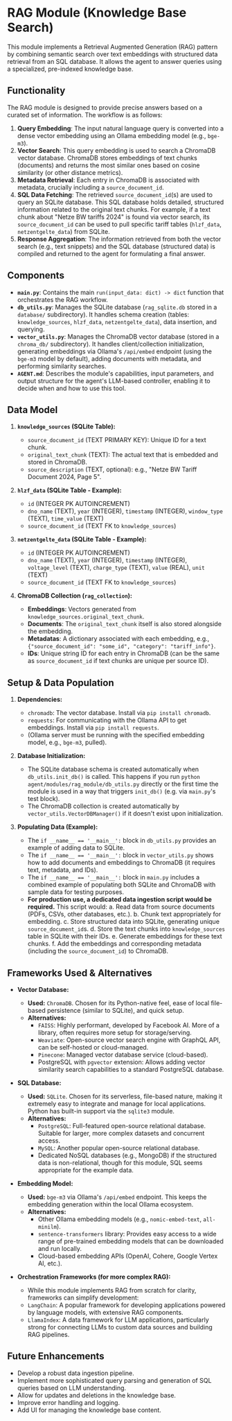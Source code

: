 # RAG Module (Knowledge Base Search)

This module implements a Retrieval Augmented Generation (RAG) pattern by combining semantic search over text embeddings with structured data retrieval from an SQL database. It allows the agent to answer queries using a specialized, pre-indexed knowledge base.

## Functionality

The RAG module is designed to provide precise answers based on a curated set of information. The workflow is as follows:

1.  **Query Embedding**: The input natural language query is converted into a dense vector embedding using an Ollama embedding model (e.g., `bge-m3`).
2.  **Vector Search**: This query embedding is used to search a ChromaDB vector database. ChromaDB stores embeddings of text chunks (documents) and returns the most similar ones based on cosine similarity (or other distance metrics).
3.  **Metadata Retrieval**: Each entry in ChromaDB is associated with metadata, crucially including a `source_document_id`.
4.  **SQL Data Fetching**: The retrieved `source_document_id`(s) are used to query an SQLite database. This SQL database holds detailed, structured information related to the original text chunks. For example, if a text chunk about "Netze BW tariffs 2024" is found via vector search, its `source_document_id` can be used to pull specific tariff tables (`hlzf_data`, `netzentgelte_data`) from SQLite.
5.  **Response Aggregation**: The information retrieved from both the vector search (e.g., text snippets) and the SQL database (structured data) is compiled and returned to the agent for formulating a final answer.

## Components

-   **`main.py`**: Contains the main `run(input_data: dict) -> dict` function that orchestrates the RAG workflow.
-   **`db_utils.py`**: Manages the SQLite database (`rag_sqlite.db` stored in a `database/` subdirectory). It handles schema creation (tables: `knowledge_sources`, `hlzf_data`, `netzentgelte_data`), data insertion, and querying.
-   **`vector_utils.py`**: Manages the ChromaDB vector database (stored in a `chroma_db/` subdirectory). It handles client/collection initialization, generating embeddings via Ollama's `/api/embed` endpoint (using the `bge-m3` model by default), adding documents with metadata, and performing similarity searches.
-   **`AGENT.md`**: Describes the module's capabilities, input parameters, and output structure for the agent's LLM-based controller, enabling it to decide when and how to use this tool.

## Data Model

1.  **`knowledge_sources` (SQLite Table):**
    -   `source_document_id` (TEXT PRIMARY KEY): Unique ID for a text chunk.
    -   `original_text_chunk` (TEXT): The actual text that is embedded and stored in ChromaDB.
    -   `source_description` (TEXT, optional): e.g., "Netze BW Tariff Document 2024, Page 5".

2.  **`hlzf_data` (SQLite Table - Example):**
    -   `id` (INTEGER PK AUTOINCREMENT)
    -   `dno_name` (TEXT), `year` (INTEGER), `timestamp` (INTEGER), `window_type` (TEXT), `time_value` (TEXT)
    -   `source_document_id` (TEXT FK to `knowledge_sources`)

3.  **`netzentgelte_data` (SQLite Table - Example):**
    -   `id` (INTEGER PK AUTOINCREMENT)
    -   `dno_name` (TEXT), `year` (INTEGER), `timestamp` (INTEGER), `voltage_level` (TEXT), `charge_type` (TEXT), `value` (REAL), `unit` (TEXT)
    -   `source_document_id` (TEXT FK to `knowledge_sources`)

4.  **ChromaDB Collection (`rag_collection`):**
    -   **Embeddings**: Vectors generated from `knowledge_sources.original_text_chunk`.
    -   **Documents**: The `original_text_chunk` itself is also stored alongside the embedding.
    -   **Metadatas**: A dictionary associated with each embedding, e.g., `{"source_document_id": "some_id", "category": "tariff_info"}`.
    -   **IDs**: Unique string ID for each entry in ChromaDB (can be the same as `source_document_id` if text chunks are unique per source ID).

## Setup & Data Population

1.  **Dependencies:**
    -   `chromadb`: The vector database. Install via `pip install chromadb`.
    -   `requests`: For communicating with the Ollama API to get embeddings. Install via `pip install requests`.
    -   (Ollama server must be running with the specified embedding model, e.g., `bge-m3`, pulled).

2.  **Database Initialization:**
    -   The SQLite database schema is created automatically when `db_utils.init_db()` is called. This happens if you run `python agent/modules/rag_module/db_utils.py` directly or the first time the module is used in a way that triggers `init_db()` (e.g. via `main.py`'s test block).
    -   The ChromaDB collection is created automatically by `vector_utils.VectorDBManager()` if it doesn't exist upon initialization.

3.  **Populating Data (Example):**
    -   The `if __name__ == '__main__':` block in `db_utils.py` provides an example of adding data to SQLite.
    -   The `if __name__ == '__main__':` block in `vector_utils.py` shows how to add documents and embeddings to ChromaDB (it requires text, metadata, and IDs).
    -   The `if __name__ == '__main__':` block in `main.py` includes a combined example of populating both SQLite and ChromaDB with sample data for testing purposes.
    -   **For production use, a dedicated data ingestion script would be required.** This script would:
        a.  Read data from source documents (PDFs, CSVs, other databases, etc.).
        b.  Chunk text appropriately for embedding.
        c.  Store structured data into SQLite, generating unique `source_document_id`s.
        d.  Store the text chunks into `knowledge_sources` table in SQLite with their IDs.
        e.  Generate embeddings for these text chunks.
        f.  Add the embeddings and corresponding metadata (including the `source_document_id`) to ChromaDB.

## Frameworks Used & Alternatives

-   **Vector Database:**
    -   **Used:** `ChromaDB`. Chosen for its Python-native feel, ease of local file-based persistence (similar to SQLite), and quick setup.
    -   **Alternatives:**
        -   `FAISS`: Highly performant, developed by Facebook AI. More of a library, often requires more setup for storage/serving.
        -   `Weaviate`: Open-source vector search engine with GraphQL API, can be self-hosted or cloud-managed.
        -   `Pinecone`: Managed vector database service (cloud-based).
        -   PostgreSQL with `pgvector` extension: Allows adding vector similarity search capabilities to a standard PostgreSQL database.

-   **SQL Database:**
    -   **Used:** `SQLite`. Chosen for its serverless, file-based nature, making it extremely easy to integrate and manage for local applications. Python has built-in support via the `sqlite3` module.
    -   **Alternatives:**
        -   `PostgreSQL`: Full-featured open-source relational database. Suitable for larger, more complex datasets and concurrent access.
        -   `MySQL`: Another popular open-source relational database.
        -   Dedicated NoSQL databases (e.g., MongoDB) if the structured data is non-relational, though for this module, SQL seems appropriate for the example data.

-   **Embedding Model:**
    -   **Used:** `bge-m3` via Ollama's `/api/embed` endpoint. This keeps the embedding generation within the local Ollama ecosystem.
    -   **Alternatives:**
        -   Other Ollama embedding models (e.g., `nomic-embed-text`, `all-minilm`).
        -   `sentence-transformers` library: Provides easy access to a wide range of pre-trained embedding models that can be downloaded and run locally.
        -   Cloud-based embedding APIs (OpenAI, Cohere, Google Vertex AI, etc.).

-   **Orchestration Frameworks (for more complex RAG):**
    -   While this module implements RAG from scratch for clarity, frameworks can simplify development:
    -   `LangChain`: A popular framework for developing applications powered by language models, with extensive RAG components.
    -   `LlamaIndex`: A data framework for LLM applications, particularly strong for connecting LLMs to custom data sources and building RAG pipelines.

## Future Enhancements

-   Develop a robust data ingestion pipeline.
-   Implement more sophisticated query parsing and generation of SQL queries based on LLM understanding.
-   Allow for updates and deletions in the knowledge base.
-   Improve error handling and logging.
-   Add UI for managing the knowledge base content.
```
